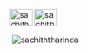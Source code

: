 
<p align="left">
  <a href="https://instagram.com/sachith.tharinda" target="blank"><img align="center" src="https://raw.githubusercontent.com/rahuldkjain/github-profile-readme-generator/master/src/images/icons/Social/instagram.svg" alt="sachith.tharinda" height="30" width="40" /></a>
<a href="https://linkedin.com/in/sachith tharinda" target="blank"><img align="center" src="https://raw.githubusercontent.com/rahuldkjain/github-profile-readme-generator/master/src/images/icons/Social/linked-in-alt.svg" alt="sachith tharinda" height="30" width="40" /></a>




<p>&nbsp;<img align="center" src="https://github-readme-stats.vercel.app/api?username=sachiththarinda&show_icons=true&locale=en" alt="sachiththarinda" /></p>

